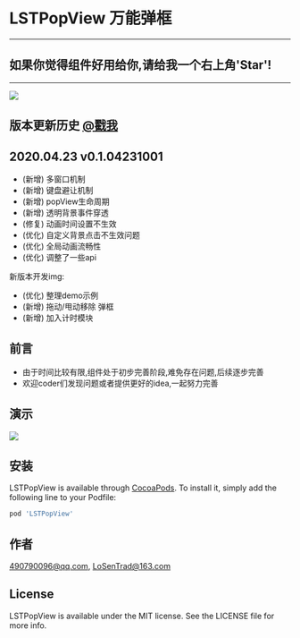 #  LSTPopView 万能弹框
---
## 如果你觉得组件好用给你,请给我一个右上角'Star'! 
---
![](https://github.com/LoSenTrad/LSTPopView/blob/master/Example/LSTPopView/lst_logo.png?raw=true=50x50)


## 版本更新历史 [@戳我](https://github.com/LoSenTrad/LSTPopView/blob/master/UPDATE_HISTORY.md)
2020.04.23 v0.1.04231001
---

- (新增) 多窗口机制
- (新增) 键盘避让机制
- (新增) popView生命周期
- (新增) 透明背景事件穿透
- (修复) 动画时间设置不生效
- (优化) 自定义背景点击不生效问题
- (优化) 全局动画流畅性
- (优化) 调整了一些api 

新版本开发img:
- (优化) 整理demo示例
- (新增) 拖动/甩动移除 弹框
- (新增) 加入计时模块


## 前言
- 由于时间比较有限,组件处于初步完善阶段,难免存在问题,后续逐步完善
- 欢迎coder们发现问题或者提供更好的idea,一起努力完善

## 演示
![](https://github.com/LoSenTrad/LSTPopView/blob/master/Example/LSTPopView/demo.gif?raw=true)

## 安装

LSTPopView is available through [CocoaPods](https://cocoapods.org). To install
it, simply add the following line to your Podfile:

```ruby
pod 'LSTPopView'
```

## 作者

490790096@qq.com, LoSenTrad@163.com

## License

LSTPopView is available under the MIT license. See the LICENSE file for more info.
